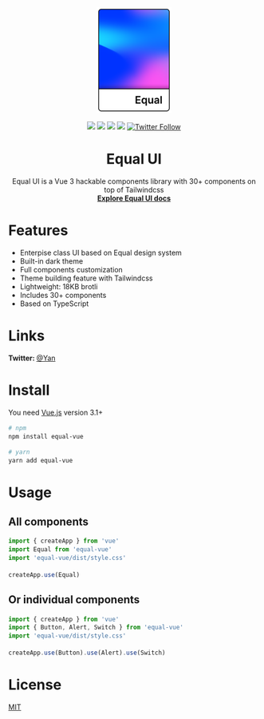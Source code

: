 <p align="center">
  <a href="https://equal-ui.github.io/Equal/">
    <img width="150" src="./docs/public/logo.png">
  </a>

<p align="center">
<img src="https://img.shields.io/npm/v/equal-vue?color=blue">
<img src="https://img.shields.io/npm/l/equal-vue">
<img src="https://img.shields.io/npm/dw/equal-vue">
<img src="https://img.badgesize.io/https:/unpkg.com/equal-vue/?label=Brotli%20size%3A%20JS&compression=brotli">

<a href="https://twitter.com/EqualVue">
    <img src="https://img.shields.io/twitter/follow/EqualVue?label=Equal%20Vue&style=social" alt="Twitter Follow">
</a>
</p>
</p>

<h1 align="center">
  Equal UI
</h2>

<div align="center">
Equal UI is a Vue 3 hackable components library with 30+ components on top of Tailwindcss
<br>
  <a href="https://equal-ui.github.io/Equal/"><strong>Explore Equal UI docs</strong></a>
</div>

# Features

- Enterpise class UI based on Equal design system
- Built-in dark theme
- Full components customization
- Theme building feature with Tailwindcss
- Lightweight: 18KB brotli
- Includes 30+ components
- Based on TypeScript

# Links

<b> Twitter: </b> [@Yan](https://twitter.com/k0mmsussertod)

# Install

You need [Vue.js](https://v3.vuejs.org/) version 3.1+

```bash
# npm
npm install equal-vue
```

```bash
# yarn
yarn add equal-vue
```

# Usage

## All components

```js
import { createApp } from 'vue'
import Equal from 'equal-vue'
import 'equal-vue/dist/style.css'

createApp.use(Equal)
```

## Or individual components

```js
import { createApp } from 'vue'
import { Button, Alert, Switch } from 'equal-vue'
import 'equal-vue/dist/style.css'

createApp.use(Button).use(Alert).use(Switch)
```

# License

[MIT](https://raw.githubusercontent.com/quatrochan/Equal/master/LICENSE)
